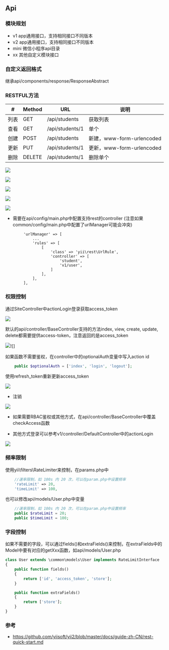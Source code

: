 Api
-------


### 模块规划

- v1 app通用接口，支持相同接口不同版本
- v2 app通用接口，支持相同接口不同版本
- mini 微信小程序api目录
- xx 其他自定义模块接口


### 自定义返回格式

继承api/components/response/ResponseAbstract


### RESTFUL方法
 
|  #   | Method  | URL  | 说明  |
|  ----  | ----  |  ---- |  ---- |
| 列表  | GET | /api/students | 获取列表 |
| 查看  | GET | /api/students/1 | 单个 |
| 创建  | POST | /api/students | 新建，www-form-urlencoded |
| 更新  | PUT | /api/students/1 | 更新，www-form-urlencoded |
| 删除  | DELETE | /api/students/1 | 删除单个 |


![](images/api-rest-index.png)

![](images/api-rest-view.png)

![](images/api-rest-post.png)

![](images/api-rest-put.png)

![](images/api-rest-delete.png)

- 需要在api/config/main.php中配置支持rest的controller (注意如果common/config/main.php中配置了urlManager可能会冲突)

```
        'urlManager' => [
            ...
            'rules' => [
                [
                    'class' => 'yii\rest\UrlRule',
                    'controller' => [
                        'student',
                        'v1/user',
                    ]
                ],
            ],
        ],
```

### 权限控制

通过SiteController中actionLogin登录获取access_token

![](images/api-login.png)

默认的api/controller/BaseController支持的方法index, view, create, update, delete都需要提供access-token，注意返回的是access_token

![](images/api-access-token.png)![]

如果函数不需要鉴权，在controller中的optionalAuth变量中写入action id

```php
    public $optionalAuth = ['index', 'login', 'logout'];
```

使用refresh_token重新更新access_token

![](images/api-refresh-token.png)


- 注销

![](images/api-logout.png)

- 如果需要RBAC鉴权或其他方式，在api/controller/BaseController中覆盖checkAccess函数

- 其他方式登录可以参考v1/controller/DefaultController中的actionLogin

![](images/api-login-email.png)

### 频率限制

使用yii\filters\RateLimiter来控制，在params.php中

```php
    //速率限制，如 100s 内 20 次，可以在param.php中设置频率
    'rateLimit' => 20,
    'timeLimit' => 100,
```

也可以修改api/models/User.php中变量

```php
    //速率限制，如 100s 内 20 次，可以在param.php中设置频率
    public $rateLimit = 20;
    public $timeLimit = 100;

```

### 字段控制

如果不需要的字段，可以通过fields()和extraFields()来控制，在extraFields中的Model中要有对应的getXxx函数，如api/models/User.php

```php
class User extends \common\models\User implements RateLimitInterface
{
    public function fields()
    {
        return ['id', 'access_token', 'store'];
    }

    public function extraFields()
    {
        return ['store'];
    }
}
```





### 参考

- https://github.com/yiisoft/yii2/blob/master/docs/guide-zh-CN/rest-quick-start.md

